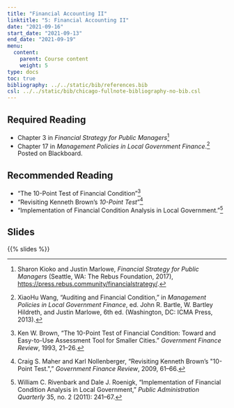 ```yaml
---
title: "Financial Accounting II"
linktitle: "5: Financial Accounting II"
date: "2021-09-16"
start_date: "2021-09-13"
end_date: "2021-09-19"
menu:
  content:
    parent: Course content
    weight: 5
type: docs
toc: true
bibliography: ../../static/bib/references.bib
csl: ../../static/bib/chicago-fullnote-bibliography-no-bib.csl
---
```


## Required Reading

-   <i class="fas fa-book"></i> Chapter 3 in *Financial Strategy for Public Managers*[^1]
-   <i class="fas fa-book"></i> Chapter 17 in *Management Policies in Local Government Finance*.[^2] Posted on Blackboard.

## Recommended Reading

-   <i class="far fa-file-pdf"></i> “The 10-Point Test of Financial Condition”[^3]
-   <i class="far fa-file-pdf"></i> “Revisiting Kenneth Brown’s *10-Point Test*”[^4]
-   <i class="far fa-file-pdf"></i> “Implementation of Financial Condition Analysis in Local Government.”[^5]

## Slides

{{% slides %}}

[^1]: Sharon Kioko and Justin Marlowe, *Financial Strategy for Public Managers* (Seattle, WA: The Rebus Foundation, 2017), <https://press.rebus.community/financialstrategy/>.

[^2]: XiaoHu Wang, “Auditing and Financial Condition,” in *Management Policies in Local Government Finance*, ed. John R. Bartle, W. Bartley Hildreth, and Justin Marlowe, 6th ed. (Washington, DC: ICMA Press, 2013).

[^3]: Ken W. Brown, “The 10-Point Test of Financial Condition: Toward and Easy-to-Use Assessment Tool for Smaller Cities.” *Government Finance Review*, 1993, 21–26.

[^4]: Craig S. Maher and Karl Nollenberger, “Revisiting Kenneth Brown’s "10-Point Test.",” *Government Finance Review*, 2009, 61–66.

[^5]: William C. Rivenbark and Dale J. Roenigk, “Implementation of Financial Condition Analysis in Local Government,” *Public Administration Quarterly* 35, no. 2 (2011): 241–67.
